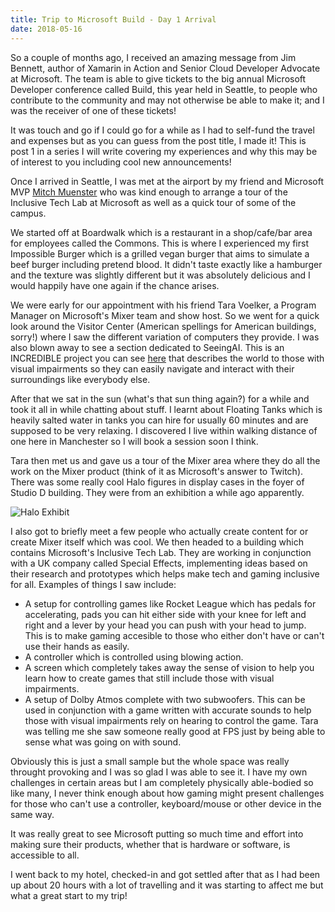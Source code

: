 ```yaml
--- 
title: Trip to Microsoft Build - Day 1 Arrival
date: 2018-05-16
---
```


So a couple of months ago, I received an amazing message from Jim Bennett, author of Xamarin in Action and Senior Cloud Developer Advocate at Microsoft. The team is able to give tickets to the big annual Microsoft Developer conference called Build, this year held in Seattle, to people who contribute to the community and may not otherwise be able to make it; and I was the receiver of one of these tickets!

It was touch and go if I could go for a while as I had to self-fund the travel and expenses but as you can guess from the post title, I made it! This is post 1 in a series I will write covering my experiences and why this may be of interest to you including cool new announcements!


Once I arrived in Seattle, I was met at the airport by my friend and Microsoft MVP [Mitch Muenster](https://twitter.com/mobilerez) who was kind enough to arrange a tour of the Inclusive Tech Lab at Microsoft as well as a quick tour of some of the campus.

We started off at Boardwalk which is a restaurant in a shop/cafe/bar area for employees called the Commons. This is where I experienced my first Impossible Burger which is a grilled vegan burger that aims to simulate a beef burger including pretend blood. It didn't taste exactly like a hamburger and the texture was slightly different but it was absolutely delicious and I would happily have one again if the chance arises.

We were early for our appointment with his friend Tara Voelker, a Program Manager on Microsoft's Mixer team and show host. So we went for a quick look around the Visitor Center (American spellings for American buildings, sorry!) where I saw the different variation of computers they provide. I was also blown away to see a section dedicated to SeeingAI. This is an INCREDIBLE project you can see [here](https://www.microsoft.com/en-us/seeing-ai/) that describes the world to those with visual impairments so they can easily navigate and interact with their surroundings like everybody else.

After that we sat in the sun (what's that sun thing again?) for a while and took it all in while chatting about stuff. I learnt about Floating Tanks which is heavily salted water in tanks you can hire for usually 60 minutes and are supposed to be very relaxing. I discovered I live within walking distance of one here in Manchester so I will book a session soon I think.

Tara then met us and gave us a tour of the Mixer area where they do all the work on the Mixer product (think of it as Microsoft's answer to Twitch). There was some really cool Halo figures in display cases in the foyer of Studio D building. They were from an exhibition a while ago apparently.

![Halo Exhibit](../../Images/build-18/halo.jpg)

I also got to briefly meet a few people who actually create content for or create Mixer itself which was cool. We then headed to a building which contains Microsoft's Inclusive Tech Lab. They are working in conjunction with a UK company called Special Effects, implementing ideas based on their research and prototypes which helps make tech and gaming inclusive for all. Examples of things I saw include:

- A setup for controlling games like Rocket League which has pedals for accelerating, pads you can hit either side with your knee for left and right and a lever by your head you can push with your head to jump. This is to make gaming accesible to those who either don't have or can't use their hands as easily.
- A controller which is controlled using blowing action.
- A screen which completely takes away the sense of vision to help you learn how to create games that still include those with visual impairments.
- A setup of Dolby Atmos complete with two subwoofers. This can be used in conjunction with a game written with accurate sounds to help those with visual impairments rely on hearing to control the game. Tara was telling me she saw someone really good at FPS just by being able to sense what was going on with sound.

Obviously this is just a small sample but the whole space was really throught provoking and I was so glad I was able to see it. I have my own challenges in certain areas but I am completely physically able-bodied so like many, I never think enough about how gaming might present challenges for those who can't use a controller, keyboard/mouse or other device in the same way.

It was really great to see Microsoft putting so much time and effort into making sure their products, whether that is hardware or software, is accessible to all.

I went back to my hotel, checked-in and got settled after that as I had been up about 20 hours with a lot of travelling and it was starting to affect me but what a great start to my trip!